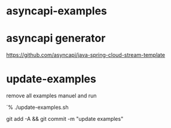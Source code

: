 # asyncapi-examples

# asyncapi generator 

https://github.com/asyncapi/java-spring-cloud-stream-template

# update-examples

remove all examples manuel and run

´% ./update-examples.sh

git add -A && git commit -m "update examples"